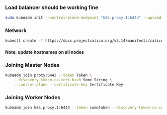 ### Load balancer should be working fine
```bash
sudo kubeadm init --control-plane-endpoint "k8s.proxy.1:6443" --upload-certs --pod-network-cidr=192.168.0.0/24 --> on the first master.node
```

### Network 
```bash
kubectl create -f https://docs.projectcalico.org/v3.14/manifests/calico.yaml
```
#### Note: update hostnames on all nodes
### Joining Master Nodes
```bash
kubeadm join proxy:6443 --token Token \
    --discovery-token-ca-cert-hash Some String \
    --control-plane --certificate-key Certificate Key
```

### Joining Worker Nodes

```bash
kubeadm join k8s.proxy.1:6443 --token sometoken --discovery-token-ca-cert-hash sha256:somehash
```
